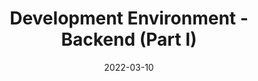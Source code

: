 ---
type: laboratory
date: 2022-03-10
title: Development Environment - Backend (Part I)
tldr: "Coworking session. The students must work on their projects in groups. They must apply the methodology learned in the past session to their games. Moreover, they need to adapt and update the starter kit to fit their needs. The teacher conducts the work and assists teams with issues. Furthermore, they discuss design and implementation aspects. "
thumbnail: /static_files/presentations/dam_vl07.png
links: 
    - url: /static_files/presentations/dam_vl07.pdf
      name: slides
---